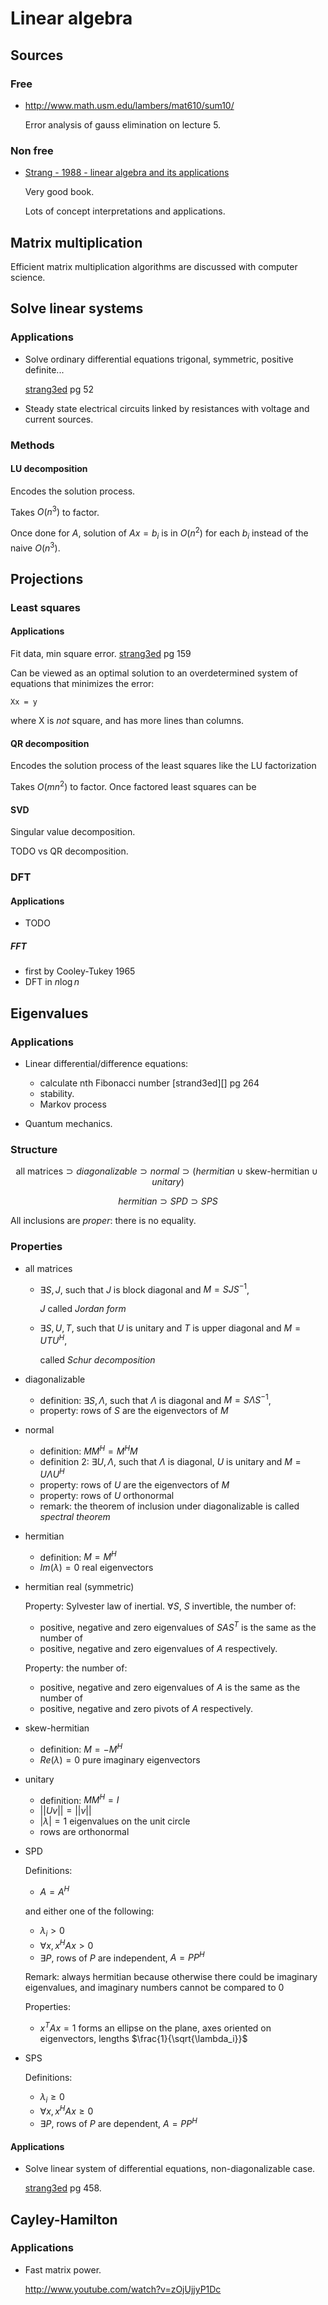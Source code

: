 # Linear algebra

## Sources

### Free

-   <http://www.math.usm.edu/lambers/mat610/sum10/>

    Error analysis of gauss elimination on lecture 5.

### Non free

-   [Strang - 1988 - linear algebra and its applications][strang3ed]

    Very good book.

    Lots of concept interpretations and applications.

## Matrix multiplication

Efficient matrix multiplication algorithms are discussed with computer science.

## Solve linear systems

### Applications

-   Solve ordinary differential equations
    trigonal, symmetric, positive definite...

    [strang3ed][] pg 52

-   Steady state electrical circuits linked by resistances with
    voltage and current sources.

### Methods

#### LU decomposition

Encodes the solution process.

Takes $O(n^3)$ to factor.

Once done for $A$, solution of $Ax = b_i$ is in $O(n^2)$ for each $b_i$ instead of the naive $O(n^3)$.

## Projections

### Least squares

#### Applications

Fit data, min square error. [strang3ed][] pg 159

Can be viewed as an optimal solution to an overdetermined system of equations
that minimizes the error:

    Xx = y

where X is *not* square, and has more lines than columns.

#### QR decomposition

Encodes the solution process of the least squares like the LU factorization

Takes $O(mn^2)$ to factor. Once factored least squares can be

#### SVD

Singular value decomposition.

TODO vs QR decomposition.

### DFT

#### Applications

- TODO

##### FFT

- first by Cooley-Tukey 1965
- DFT in $n\log{n}$

## Eigenvalues

### Applications

-   Linear differential/difference equations:

    - calculate nth Fibonacci number [strand3ed][] pg 264
    - stability.
    - Markov process

-   Quantum mechanics.

### Structure

$$
\text{all matrices}
\supset diagonalizable
\supset normal
\supset (hermitian \cup \text{skew-hermitian} \cup unitary)
$$

$$hermitian \supset SPD \supset SPS$$

All inclusions are *proper*: there is no equality.

### Properties

-   all matrices

    -   $\exists S,J$, such that $J$ is block diagonal and $M=SJS^{-1}$, 

        $J$ called *Jordan form*

    -   $\exists S,U,T$, such that $U$ is unitary and $T$ is upper diagonal and $M=UTU^H$,

        called *Schur decomposition*

-   diagonalizable

    - definition: $\exists S,\Lambda$, such that $\Lambda$ is diagonal and $M=S\Lambda S^{-1}$, 
    - property: rows of $S$ are the eigenvectors of $M$

-   normal

    - definition: $MM^H=M^HM$
    - definition 2: $\exists U,\Lambda$, such that $\Lambda$ is diagonal, $U$ is unitary
        and $M=U\Lambda U^H$
    - property: rows of $U$ are the eigenvectors of $M$
    - property: rows of $U$ orthonormal
    - remark: the theorem of inclusion under diagonalizable is called *spectral theorem*

-   hermitian

    - definition: $M=M^H$
    - $Im(\lambda)=0$ real eigenvectors

-   hermitian real (symmetric)

    Property: Sylvester law of inertial. $\forall S$, $S$ invertible, the number of:

    - positive, negative and zero eigenvalues of $SAS^T$ is the same as the number of
    - positive, negative and zero eigenvalues of $A$ respectively.

    Property: the number of:

    - positive, negative and zero eigenvalues of $A$ is the same as the number of
    - positive, negative and zero pivots of $A$ respectively.

-   skew-hermitian

    - definition: $M=-M^H$
    - $Re(\lambda)=0$ pure imaginary eigenvectors

-   unitary

    - definition: $MM^H=I$
    - $||Uv||=||v||$
    - $|\lambda|=1$ eigenvalues on the unit circle
    - rows are orthonormal

-   SPD

    Definitions:

    - $A=A^H$

    and either one of the following:

    - $\lambda_i > 0$
    - $\forall x, x^HAx > 0$
    - $\exists P$, rows of $P$ are independent, $A=PP^H$

    Remark: always hermitian because otherwise there could be imaginary eigenvalues,
    and imaginary numbers cannot be compared to $0$

    Properties:

    -   $x^TAx = 1$ forms an ellipse on the plane, axes oriented on eigenvectors,
        lengths $\frac{1}{\sqrt{\lambda_i}}$

-   SPS

    Definitions:

    - $\lambda_i \ge 0$
    - $\forall x, x^HAx \ge 0$
    - $\exists P$, rows of $P$ are dependent, $A=PP^H$

#### Applications

-   Solve linear system of differential equations, non-diagonalizable case.

    [strang3ed] pg 458.

## Cayley-Hamilton

### Applications

-   Fast matrix power.

    <http://www.youtube.com/watch?v=zOjUjjyP1Dc>

[strang3ed]: http://www.amazon.com/Linear-Algebra-Applications-Gilbert-Strang/dp/0155510053
